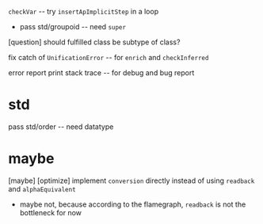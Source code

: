 `checkVar` -- try `insertApImplicitStep` in a loop

- pass std/groupoid -- need `super`

[question] should fulfilled class be subtype of class?

fix catch of `UnificationError` -- for `enrich` and `checkInferred`

error report print stack trace -- for debug and bug report

# std

pass std/order -- need datatype

# maybe

[maybe] [optimize] implement `conversion` directly instead of using `readback` and `alphaEquivalent`

- maybe not, because according to the flamegraph, `readback` is not the bottleneck for now
